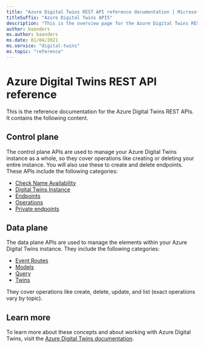 ```yaml
---                             
title: "Azure Digital Twins REST API reference documentation | Microsoft Docs" 
titleSuffix: "Azure Digital Twins APIS"            
description: "This is the overview page for the Azure Digital Twins REST API reference documentation."      
author: baanders              
ms.author: baanders               
ms.date: 01/04/2021                  
ms.service: "digital-twins"                          
ms.topic: "reference"        
---                            
```


# Azure Digital Twins REST API reference

This is the reference documentation for the Azure Digital Twins REST APIs. It contains the following content.

## Control plane

The control plane APIs are used to manage your Azure Digital Twins instance as a whole, so they cover operations like creating or deleting your entire instance. You will also use these to create and delete endpoints. These APIs include the following categories:

* [Check Name Availability](docs-ref-autogen/digital-twins/controlplane/CheckNameAvailability.yml)
* [Digital Twins Instance](docs-ref-autogen/digital-twins/controlplane/DigitalTwinsInstance.yml)
* [Endpoints](docs-ref-autogen/digital-twins/controlplane/Endpoints.yml)
* [Operations](docs-ref-autogen/digital-twins/controlplane/Operations.yml)
* [Private endpoints](docs-ref-autogen/digital-twins/controlplane/PrivateEndpoints.yml)

## Data plane

The data plane APIs are used to manage the elements within your Azure Digital Twins instance. They include the following categories:

* [Event Routes](docs-ref-autogen/digital-twins/dataplane/EventRoutes.yml)
* [Models](docs-ref-autogen/digital-twins/dataplane/Models.yml)
* [Query](docs-ref-autogen/digital-twins/dataplane/Query.yml)
* [Twins](docs-ref-autogen/digital-twins/dataplane/Twins.yml)

They cover operations like create, delete, update, and list (exact operations vary by topic).

## Learn more

To learn more about these concepts and about working with Azure Digital Twins, visit the [Azure Digital Twins documentation](https://docs.microsoft.com/azure/digital-twins/).
